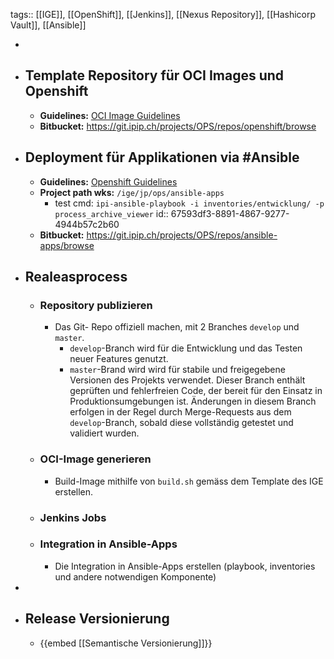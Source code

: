 tags:: [[IGE]], [[OpenShift]], [[Jenkins]], [[Nexus Repository]], [[Hashicorp Vault]], [[Ansible]]

-
- ## Template Repository für OCI Images und Openshift
	- **Guidelines:** [OCI Image Guidelines](https://wiki.ipip.ch/display/SWE/OCI+Image+Guidelines)
	- **Bitbucket:** https://git.ipip.ch/projects/OPS/repos/openshift/browse
- ## Deployment für Applikationen via #Ansible
	- **Guidelines:** [Openshift Guidelines](https://wiki.ipip.ch/display/SWE/Openshift+Guidelines)
	- **Project path wks:** `/ige/jp/ops/ansible-apps`
		- test cmd: `ipi-ansible-playbook -i inventories/entwicklung/ -p process_archive_viewer`
		  id:: 67593df3-8891-4867-9277-4944b57c2b60
	- **Bitbucket:** https://git.ipip.ch/projects/OPS/repos/ansible-apps/browse
- ## Realeasprocess
	- ### Repository publizieren
		- Das Git- Repo offiziell machen, mit 2 Branches `develop` und `master`.
			- `develop`-Branch wird für die Entwicklung und das Testen neuer Features genutzt.
			- `master`-Brand wird wird für stabile und freigegebene Versionen des Projekts verwendet. Dieser Branch enthält geprüften und fehlerfreien Code, der bereit für den Einsatz in Produktionsumgebungen ist. Änderungen in diesem Branch erfolgen in der Regel durch Merge-Requests aus dem `develop`-Branch, sobald diese vollständig getestet und validiert wurden.
	- ### OCI-Image generieren
		- Build-Image mithilfe von `build.sh` gemäss dem Template des IGE erstellen.
	- ### Jenkins Jobs
	- ### Integration in Ansible-Apps
		- Die Integration in Ansible-Apps erstellen (playbook, inventories und andere notwendigen Komponente)
-
- ## Release Versionierung
	- {{embed [[Semantische Versionierung]]}}